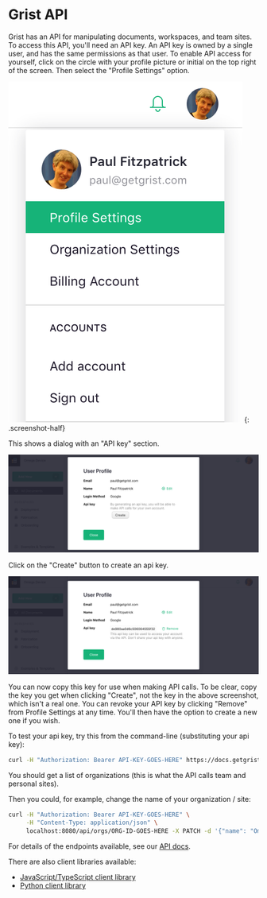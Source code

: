 # Grist API

Grist has an API for manipulating documents, workspaces, and team sites.
To access this API, you'll need an API key.  An API key is owned by a single
user, and has the same permissions as that user.  To enable API access for
yourself, click on the circle with your profile picture or initial
on the top right of the screen.  Then select the "Profile Settings"
option.

*![api-profile-settings](images/api/api-profile-settings.png)*
{: .screenshot-half}

This shows a dialog with an "API key" section.

![api-user-profile](images/api/api-user-profile.png)

Click on the "Create" button to create an api key.

![api-create-api-key](images/api/api-create-api-key.png)

You can now copy this key for use when making API calls.  To be
clear, copy the key you get when clicking "Create", not the key
in the above screenshot, which isn't a real one.  You can
revoke your API key by clicking "Remove" from Profile Settings at any time.
You'll then have the option to create a new one if you wish.

To test your api key, try this from the command-line (substituting
your api key):
```sh
curl -H "Authorization: Bearer API-KEY-GOES-HERE" https://docs.getgrist.com/api/orgs
```

You should get a list of organizations (this is what the API calls team and personal sites).

Then you could, for example, change the name of your organization / site:

```sh
curl -H "Authorization: Bearer API-KEY-GOES-HERE" \
     -H "Content-Type: application/json" \
     localhost:8080/api/orgs/ORG-ID-GOES-HERE -X PATCH -d '{"name": "Omega Devices"}'
```

For details of the endpoints available, see our [API docs](api.md).

There are also client libraries available:

 * [JavaScript/TypeScript client library](https://www.npmjs.com/package/grist-api)
 * [Python client library](https://pypi.org/project/grist-api/)
